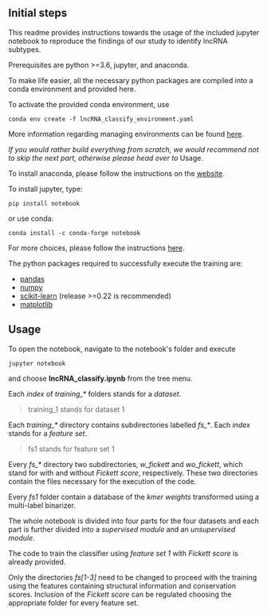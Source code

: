 ## Initial steps

This readme provides instructions towards the usage of the included jupyter notebook to reproduce the findings 
of our study to identify lncRNA subtypes.

Prerequisites are python >=3.6, jupyter, and anaconda.

To make life easier, all the necessary python packages are compiled into a conda environment and provided here.

To activate the provided conda environment, use

`conda env create -f lncRNA_classify_environment.yaml`

More information regarding managing environments can be found [here](https://docs.conda.io/projects/conda/en/latest/user-guide/tasks/manage-environments.html).

_If you would rather build everything from scratch, we would recommend not to skip the next part, otherwise please head over to_ Usage.

To install anaconda, please follow the instructions on the [website](https://docs.anaconda.com/anaconda/install/).

To install jupyter, type:

`pip install notebook`

or use conda:

`conda install -c conda-forge notebook`

For more choices, please follow the instructions [here](https://jupyter.org/install).

The python packages required to successfully execute the training are:

* [pandas](https://pandas.pydata.org/)
* [numpy](https://numpy.org)
* [scikit-learn](https://scikit-learn.org/stable/) (release >=0.22 is recommended)
* [matplotlib](https://matplotlib.org/)


## Usage

To open the notebook, navigate to the notebook's folder and execute

`jupyter notebook`

and choose **lncRNA_classify.ipynb** from the tree menu.

Each _index_ of _training\_\*_ folders stands for a _dataset_.

> training_1 stands for dataset 1

Each _training\_\*_ directory contains subdirectories labelled _fs\_\*_. Each _index_ stands for a _feature set_.

> fs1 stands for feature set 1

Every _fs\_\*_ directory two subdirectories, _w\_fickett_ and _wo\_fickett_, which stand for with and without _Fickett score_, respectively. These two directories contain the files necessary for the execution of the code.

Every _fs1_ folder contain a database of the _kmer weights_ transformed using a multi-label binarizer.

The whole notebook is divided into four parts for the four datasets and each part is further divided into a _supervised module_ and an _unsupervised module_.

The code to train the classifier using _feature set 1_ with _Fickett score_ is already provided. 

Only the directories _fs\[1-3\]_ need to be changed to proceed with the training using the features containing structural information and conservation scores. Inclusion of the _Fickett score_ can be regulated choosing the appropriate folder for every feature set.
